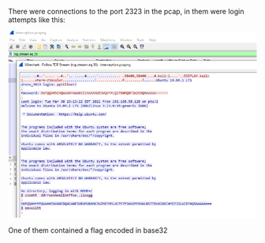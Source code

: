 There were connections to the port 2323 in the pcap, in them were login attempts like this:

![Login attempt](https://github.com/lasq88/CTF/blob/main/ritsec2021/forensics/birdtief%202/writeup/pcap.PNG)

One of them contained a flag encoded in base32
